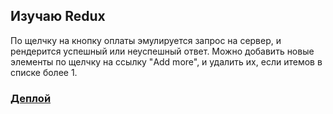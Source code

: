 ## Изучаю Redux

По щелчку на кнопку оплаты эмулируется запрос на сервер, и рендерится успешный или неуспешный ответ. 
Можно добавить новые элементы по щелчку на ссылку "Add more", и удалить их, если итемов в списке более 1. 

### [Деплой](https://janglz.github.io/redux-form-test/)
